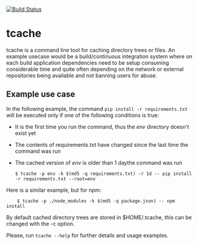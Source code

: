 [![Build Status](https://travis-ci.org/msurdi/tcache.svg?branch=master)](https://travis-ci.org/msurdi/tcache)

tcache
======

tcache is a command line tool for caching directory trees or files. An example usecase would be
a build/continuous integration system where on each build application dependencies need to be
setup consuming considerable time and quite often depending on the network or external repositories
being available and not banning users for abuse.

Example use case
----------------

In the following example, the command `pip install -r requirements.txt` will be executed only
if one of the following conditions is true:

  - It is the first time you run the command, thus the _env_ directory doesn't exist yet
  - The contents of requirements.txt have changed since the last time the command was run
  - The cached version of _env_ is older than 1 daythe command was run


        $ tcache -p env -k $(md5 -q requirements.txt) -r 1d -- pip install -r requirements.txt --root=env


Here is a similar example, but for npm:

        
        $ tcache -p ./node_modules -k $(md5 -q package.json) -- npm install
       
        
By default cached directory trees are stored in $HOME/.tcache, this can be changed with the -c option.

Please, run `tcache --help` for further details and usage examples.
